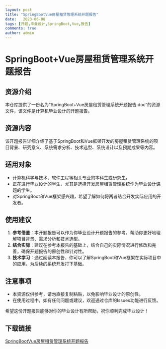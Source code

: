 ```yaml
---
layout: post
title: "SpringBootVue房屋租赁管理系统开题报告"
date:   2023-06-08
tags: [开题,毕业设计,SpringBoot,Vue,报告]
comments: true
author: admin
---
```

# SpringBoot+Vue房屋租赁管理系统开题报告

## 资源介绍

本仓库提供了一份名为“SpringBoot+Vue房屋租赁管理系统开题报告.doc”的资源文件，该文件是计算机毕业设计的开题报告。

## 资源内容

该开题报告详细介绍了基于SpringBoot和Vue框架开发的房屋租赁管理系统的项目背景、研究意义、系统需求分析、技术选型、系统设计以及预期成果等内容。

## 适用对象

- 计算机科学与技术、软件工程等相关专业的本科生或研究生。
- 正在进行毕业设计的学生，尤其是选择开发房屋租赁管理系统作为毕业设计课题的学生。
- 对SpringBoot和Vue框架感兴趣，希望了解如何将两者结合开发实际应用的开发者。

## 使用建议

1. **参考借鉴**：本开题报告可以作为你毕业设计开题报告的参考，帮助你更好地理解项目背景、需求分析和技术选型。
2. **结合实际**：建议在参考本报告的基础上，结合自己的实际情况进行修改和完善，确保开题报告的原创性和针对性。
3. **技术学习**：通过阅读本报告，你可以了解SpringBoot和Vue框架在实际项目中的应用，为后续的系统开发打下基础。

## 注意事项

- 本资源仅供参考，请勿直接复制粘贴，以免影响毕业设计的原创性。
- 在使用过程中，如有任何问题或建议，欢迎通过仓库的Issues功能进行反馈。

希望这份开题报告能够对你的毕业设计有所帮助，祝你顺利完成毕业设计！

## 下载链接

[SpringBootVue房屋租赁管理系统开题报告](https://pan.quark.cn/s/8d05835ae615)